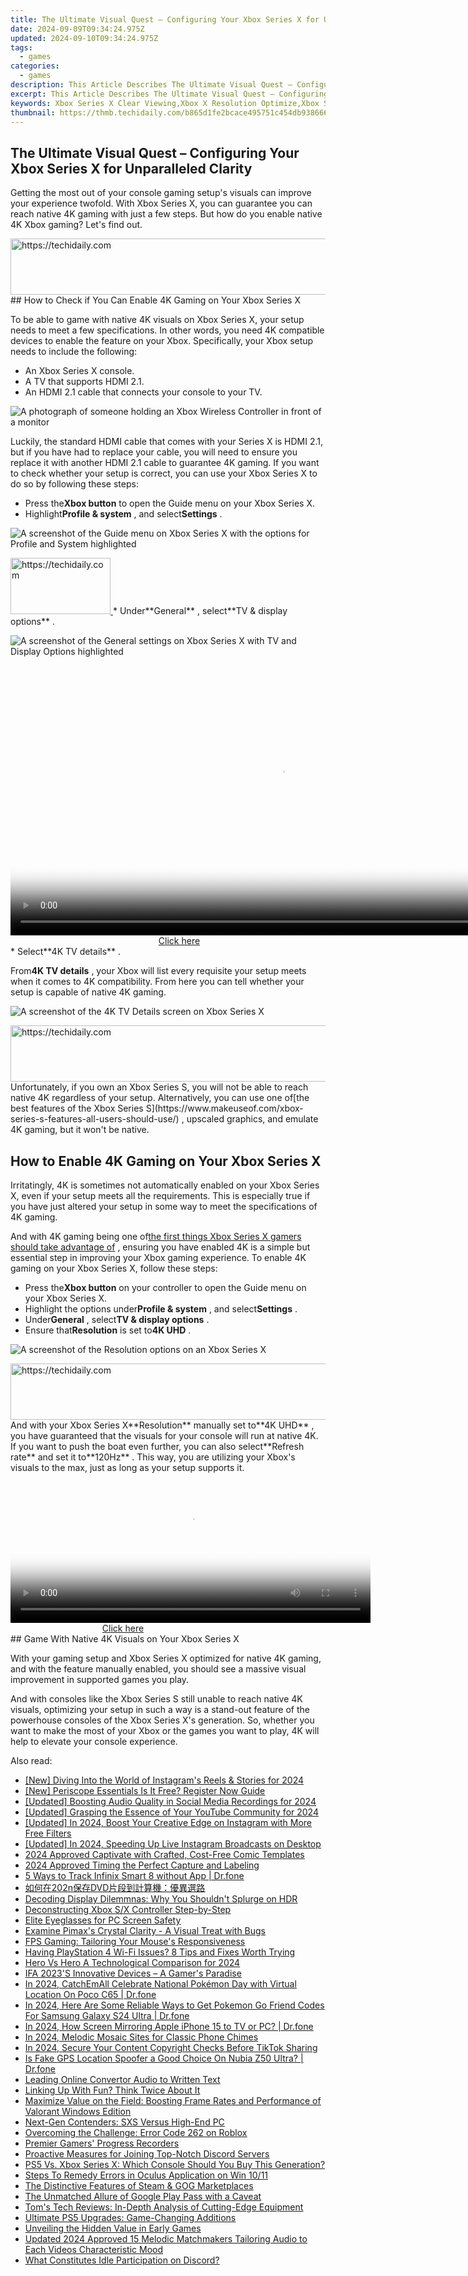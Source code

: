 ```yaml
---
title: The Ultimate Visual Quest – Configuring Your Xbox Series X for Unparalleled Clarity
date: 2024-09-09T09:34:24.975Z
updated: 2024-09-10T09:34:24.975Z
tags:
  - games
categories:
  - games
description: This Article Describes The Ultimate Visual Quest – Configuring Your Xbox Series X for Unparalleled Clarity
excerpt: This Article Describes The Ultimate Visual Quest – Configuring Your Xbox Series X for Unparalleled Clarity
keywords: Xbox Series X Clear Viewing,Xbox X Resolution Optimize,Xbox Series X Visual Settings,Ultimate Xbox Image Quality,High-Fidelity Xbox Play,Xbox Series X Clarity Boost,Xbox Graphics Perfection
thumbnail: https://thmb.techidaily.com/b865d1fe2bcace495751c454db93866647380420be6c31ae58cdceea73012a33.jpg
---
```


## The Ultimate Visual Quest – Configuring Your Xbox Series X for Unparalleled Clarity

 Getting the most out of your console gaming setup's visuals can improve your experience twofold. With Xbox Series X, you can guarantee you can reach native 4K gaming with just a few steps. But how do you enable native 4K Xbox gaming? Let's find out.

<!-- affiliate ads begin -->
<a href="https://unicoeye.pxf.io/c/5597632/2134247/18498" target="_top" id="2134247">
  <img src="//a.impactradius-go.com/display-ad/18498-2134247" border="0" alt="https://techidaily.com" width="728" height="90"/>
</a>
<img height="0" width="0" src="https://unicoeye.pxf.io/i/5597632/2134247/18498" style="position:absolute;visibility:hidden;" border="0" />
<!-- affiliate ads end -->
## How to Check if You Can Enable 4K Gaming on Your Xbox Series X

 To be able to game with native 4K visuals on Xbox Series X, your setup needs to meet a few specifications. In other words, you need 4K compatible devices to enable the feature on your Xbox. Specifically, your Xbox setup needs to include the following:

* An Xbox Series X console.
* A TV that supports HDMI 2.1.
* An HDMI 2.1 cable that connects your console to your TV.

![A photograph of someone holding an Xbox Wireless Controller in front of a monitor](https://static1.makeuseofimages.com/wordpress/wp-content/uploads/2023/05/feature-1.jpg)

 Luckily, the standard HDMI cable that comes with your Series X is HDMI 2.1, but if you have had to replace your cable, you will need to ensure you replace it with another HDMI 2.1 cable to guarantee 4K gaming. If you want to check whether your setup is correct, you can use your Xbox Series X to do so by following these steps:

* Press the**Xbox button** to open the Guide menu on your Xbox Series X.
* Highlight**Profile & system** , and select**Settings** .

![A screenshot of the Guide menu on Xbox Series X with the options for Profile and System highlighted](https://static1.makeuseofimages.com/wordpress/wp-content/uploads/2023/07/xbox-guide-menu.jpg)

<!-- affiliate ads begin -->
<a href="https://aligracehair.sjv.io/c/5597632/2115912/19272" target="_top" id="2115912">
  <img src="//a.impactradius-go.com/display-ad/19272-2115912" border="0" alt="https://techidaily.com" width="160" height="90"/>
</a>
<img height="0" width="0" src="https://aligracehair.sjv.io/i/5597632/2115912/19272" style="position:absolute;visibility:hidden;" border="0" />
<!-- affiliate ads end -->
* Under**General** , select**TV & display options** .

![A screenshot of the General settings on Xbox Series X with TV and Display Options highlighted](https://static1.makeuseofimages.com/wordpress/wp-content/uploads/2023/05/tv-and-display-options.jpg)

<!-- affiliate ads begin -->
<span id="1424531">
					<video width="864" height="NaN" style="cursor:pointer"
           poster="//a.impactradius-go.com/display-clicktoplayimage/1424531.png"
           onclick="if(!this.playClicked){this.play();this.setAttribute('controls',true);this.playClicked=true;}">
	   <source src="//a.impactradius-go.com/display-ad/16446-1424531">
	   <img src="//a.impactradius-go.com/display-clicktoplayimage/1424531.png" style="border: none; height: 100%; width: 100%; object-fit: contain">
	</video>
	<div style="width:540px;text-align:center"><a href="javascript:window.open(decodeURIComponent('https%3A%2F%2Flaganoo.pxf.io%2Fc%2F5597632%2F1424531%2F16446'), '_blank');void(0);">Click here</a></div>
</span>
<img height="0" width="0" src="https://imp.pxf.io/i/5597632/1424531/16446" style="position:absolute;visibility:hidden;" border="0" />
<!-- affiliate ads end -->
* Select**4K TV details** .

 From**4K TV details** , your Xbox will list every requisite your setup meets when it comes to 4K compatibility. From here you can tell whether your setup is capable of native 4K gaming.

![A screenshot of the 4K TV Details screen on Xbox Series X](https://static1.makeuseofimages.com/wordpress/wp-content/uploads/2023/11/screenshot-3179.jpg)

<!-- affiliate ads begin -->
<a href="https://ephamedtechinc.pxf.io/c/5597632/2136626/26400" target="_top" id="2136626">
  <img src="//a.impactradius-go.com/display-ad/26400-2136626" border="0" alt="https://techidaily.com" width="728" height="90"/>
</a>
<img height="0" width="0" src="https://ephamedtechinc.pxf.io/i/5597632/2136626/26400" style="position:absolute;visibility:hidden;" border="0" />
<!-- affiliate ads end -->
 Unfortunately, if you own an Xbox Series S, you will not be able to reach native 4K regardless of your setup. Alternatively, you can use one of[the best features of the Xbox Series S](https://www.makeuseof.com/xbox-series-s-features-all-users-should-use/) , upscaled graphics, and emulate 4K gaming, but it won't be native.

## How to Enable 4K Gaming on Your Xbox Series X

 Irritatingly, 4K is sometimes not automatically enabled on your Xbox Series X, even if your setup meets all the requirements. This is especially true if you have just altered your setup in some way to meet the specifications of 4K gaming.

 And with 4K gaming being one of[the first things Xbox Series X gamers should take advantage of](https://www.makeuseof.com/first-things-to-do-with-xbox-series-x/) , ensuring you have enabled 4K is a simple but essential step in improving your Xbox gaming experience. To enable 4K gaming on your Xbox Series X, follow these steps:

* Press the**Xbox button** on your controller to open the Guide menu on your Xbox Series X.
* Highlight the options under**Profile & system** , and select**Settings** .
* Under**General** , select**TV & display options** .
* Ensure that**Resolution** is set to**4K UHD** .

![A screenshot of the Resolution options on an Xbox Series X](https://static1.makeuseofimages.com/wordpress/wp-content/uploads/2023/11/screenshot-3175.jpg)

<!-- affiliate ads begin -->
<a href="https://ephamedtechinc.pxf.io/c/5597632/2130529/26400" target="_top" id="2130529">
  <img src="//a.impactradius-go.com/display-ad/26400-2130529" border="0" alt="https://techidaily.com" width="728" height="90"/>
</a>
<img height="0" width="0" src="https://ephamedtechinc.pxf.io/i/5597632/2130529/26400" style="position:absolute;visibility:hidden;" border="0" />
<!-- affiliate ads end -->
 And with your Xbox Series X**Resolution** manually set to**4K UHD** , you have guaranteed that the visuals for your console will run at native 4K. If you want to push the boat even further, you can also select**Refresh rate** and set it to**120Hz** . This way, you are utilizing your Xbox's visuals to the max, just as long as your setup supports it.

<!-- affiliate ads begin -->
<span id="1983575">
					<video width="576" height="240" style="cursor:pointer"
           poster="//a.impactradius-go.com/display-clicktoplayimage/1983575.png"
           onclick="if(!this.playClicked){this.play();this.setAttribute('controls',true);this.playClicked=true;}">
	   <source src="//a.impactradius-go.com/display-ad/22993-1983575">
	   <img src="//a.impactradius-go.com/display-clicktoplayimage/1983575.png" style="border: none; height: 100%; width: 100%; object-fit: contain">
	</video>
	<div style="width:360px;text-align:center"><a href="javascript:window.open(decodeURIComponent('https%3A%2F%2Fhomestyler.sjv.io%2Fc%2F5597632%2F1983575%2F22993'), '_blank');void(0);">Click here</a></div>
</span>
<img height="0" width="0" src="https://imp.pxf.io/i/5597632/1983575/22993" style="position:absolute;visibility:hidden;" border="0" />
<!-- affiliate ads end -->
## Game With Native 4K Visuals on Your Xbox Series X

 With your gaming setup and Xbox Series X optimized for native 4K gaming, and with the feature manually enabled, you should see a massive visual improvement in supported games you play.

 And with consoles like the Xbox Series S still unable to reach native 4K visuals, optimizing your setup in such a way is a stand-out feature of the powerhouse consoles of the Xbox Series X's generation. So, whether you want to make the most of your Xbox or the games you want to play, 4K will help to elevate your console experience.


<ins class="adsbygoogle"
     style="display:block"
     data-ad-format="autorelaxed"
     data-ad-client="ca-pub-7571918770474297"
     data-ad-slot="1223367746"></ins>



<ins class="adsbygoogle"
     style="display:block"
     data-ad-client="ca-pub-7571918770474297"
     data-ad-slot="8358498916"
     data-ad-format="auto"
     data-full-width-responsive="true"></ins>

<span class="atpl-alsoreadstyle">Also read:</span>
<div><ul>
<li><a href="https://instagram-video-recordings.techidaily.com/new-diving-into-the-world-of-instagrams-reels-and-stories-for-2024/"><u>[New] Diving Into the World of Instagram's Reels & Stories for 2024</u></a></li>
<li><a href="https://extra-support.techidaily.com/new-periscope-essentials-is-it-free-register-now-guide/"><u>[New] Periscope Essentials Is It Free? Register Now Guide</u></a></li>
<li><a href="https://facebook-video-share.techidaily.com/updated-boosting-audio-quality-in-social-media-recordings-for-2024/"><u>[Updated] Boosting Audio Quality in Social Media Recordings for 2024</u></a></li>
<li><a href="https://eaxpv-info.techidaily.com/updated-grasping-the-essence-of-your-youtube-community-for-2024/"><u>[Updated] Grasping the Essence of Your YouTube Community for 2024</u></a></li>
<li><a href="https://instagram-videos.techidaily.com/updated-in-2024-boost-your-creative-edge-on-instagram-with-more-free-filters/"><u>[Updated] In 2024, Boost Your Creative Edge on Instagram with More Free Filters</u></a></li>
<li><a href="https://instagram-videos.techidaily.com/updated-in-2024-speeding-up-live-instagram-broadcasts-on-desktop/"><u>[Updated] In 2024, Speeding Up Live Instagram Broadcasts on Desktop</u></a></li>
<li><a href="https://vp-tips.techidaily.com/2024-approved-captivate-with-crafted-cost-free-comic-templates/"><u>2024 Approved Captivate with Crafted, Cost-Free Comic Templates</u></a></li>
<li><a href="https://article-helps.techidaily.com/2024-approved-timing-the-perfect-capture-and-labeling/"><u>2024 Approved Timing the Perfect Capture and Labeling</u></a></li>
<li><a href="https://android-location-track.techidaily.com/5-ways-to-track-infinix-smart-8-without-app-drfone-by-drfone-virtual-android/"><u>5 Ways to Track Infinix Smart 8 without App | Dr.fone</u></a></li>
<li><a href="https://blog-min.techidaily.com/202ndvd/"><u>如何在202n保存DVD片段到計算機：優異選路</u></a></li>
<li><a href="https://games-able.techidaily.com/decoding-display-dilemmnas-why-you-shouldnt-splurge-on-hdr/"><u>Decoding Display Dilemmnas: Why You Shouldn't Splurge on HDR</u></a></li>
<li><a href="https://games-able.techidaily.com/deconstructing-xbox-sx-controller-step-by-step/"><u>Deconstructing Xbox S/X Controller Step-by-Step</u></a></li>
<li><a href="https://games-able.techidaily.com/elite-eyeglasses-for-pc-screen-safety/"><u>Elite Eyeglasses for PC Screen Safety</u></a></li>
<li><a href="https://games-able.techidaily.com/examine-pimaxs-crystal-clarity-a-visual-treat-with-bugs/"><u>Examine Pimax's Crystal Clarity - A Visual Treat with Bugs</u></a></li>
<li><a href="https://games-able.techidaily.com/fps-gaming-tailoring-your-mouses-responsiveness/"><u>FPS Gaming: Tailoring Your Mouse's Responsiveness</u></a></li>
<li><a href="https://games-able.techidaily.com/having-playstation-4-wi-fi-issues-8-tips-and-fixes-worth-trying/"><u>Having PlayStation 4 Wi-Fi Issues? 8 Tips and Fixes Worth Trying</u></a></li>
<li><a href="https://some-knowledge.techidaily.com/hero-vs-hero-a-technological-comparison-for-2024/"><u>Hero Vs Hero A Technological Comparison for 2024</u></a></li>
<li><a href="https://games-able.techidaily.com/ifa-2023s-innovative-devices-a-gamers-paradise/"><u>IFA 2023'S Innovative Devices – A Gamer's Paradise</u></a></li>
<li><a href="https://pokemon-go-android.techidaily.com/in-2024-catchemall-celebrate-national-pokemon-day-with-virtual-location-on-poco-c65-drfone-by-drfone-virtual-android/"><u>In 2024, CatchEmAll Celebrate National Pokémon Day with Virtual Location On Poco C65 | Dr.fone</u></a></li>
<li><a href="https://change-location.techidaily.com/in-2024-here-are-some-reliable-ways-to-get-pokemon-go-friend-codes-for-samsung-galaxy-s24-ultra-drfone-by-drfone-virtual-android/"><u>In 2024, Here Are Some Reliable Ways to Get Pokemon Go Friend Codes For Samsung Galaxy S24 Ultra | Dr.fone</u></a></li>
<li><a href="https://screen-mirror.techidaily.com/in-2024-how-screen-mirroring-apple-iphone-15-to-tv-or-pc-drfone-by-drfone-ios/"><u>In 2024, How Screen Mirroring Apple iPhone 15 to TV or PC? | Dr.fone</u></a></li>
<li><a href="https://article-posts.techidaily.com/in-2024-melodic-mosaic-sites-for-classic-phone-chimes/"><u>In 2024, Melodic Mosaic Sites for Classic Phone Chimes</u></a></li>
<li><a href="https://tiktok-clips.techidaily.com/in-2024-secure-your-content-copyright-checks-before-tiktok-sharing/"><u>In 2024, Secure Your Content Copyright Checks Before TikTok Sharing</u></a></li>
<li><a href="https://phone-solutions.techidaily.com/is-fake-gps-location-spoofer-a-good-choice-on-nubia-z50-ultra-drfone-by-drfone-virtual-android/"><u>Is Fake GPS Location Spoofer a Good Choice On Nubia Z50 Ultra? | Dr.fone</u></a></li>
<li><a href="https://youtube-docs.techidaily.com/ng-online-convertor-audio-to-written-text/"><u>Leading Online Convertor Audio to Written Text</u></a></li>
<li><a href="https://games-able.techidaily.com/linking-up-with-fun-think-twice-about-it/"><u>Linking Up With Fun? Think Twice About It</u></a></li>
<li><a href="https://games-able.techidaily.com/maximize-value-on-the-field-boosting-frame-rates-and-performance-of-valorant-windows-edition/"><u>Maximize Value on the Field: Boosting Frame Rates and Performance of Valorant Windows Edition</u></a></li>
<li><a href="https://games-able.techidaily.com/next-gen-contenders-sxs-versus-high-end-pc/"><u>Next-Gen Contenders: SXS Versus High-End PC</u></a></li>
<li><a href="https://games-able.techidaily.com/overcoming-the-challenge-error-code-262-on-roblox/"><u>Overcoming the Challenge: Error Code 262 on Roblox</u></a></li>
<li><a href="https://games-able.techidaily.com/premier-gamers-progress-recorders/"><u>Premier Gamers' Progress Recorders</u></a></li>
<li><a href="https://games-able.techidaily.com/proactive-measures-for-joining-top-notch-discord-servers/"><u>Proactive Measures for Joining Top-Notch Discord Servers</u></a></li>
<li><a href="https://games-able.techidaily.com/ps5-vs-xbox-series-x-which-console-should-you-buy-this-generation/"><u>PS5 Vs. Xbox Series X: Which Console Should You Buy This Generation?</u></a></li>
<li><a href="https://games-able.techidaily.com/steps-to-remedy-errors-in-oculus-application-on-win-1011/"><u>Steps To Remedy Errors in Oculus Application on Win 10/11</u></a></li>
<li><a href="https://games-able.techidaily.com/the-distinctive-features-of-steam-and-gog-marketplaces/"><u>The Distinctive Features of Steam & GOG Marketplaces</u></a></li>
<li><a href="https://games-able.techidaily.com/the-unmatched-allure-of-google-play-pass-with-a-caveat/"><u>The Unmatched Allure of Google Play Pass with a Caveat</u></a></li>
<li><a href="https://hardware-updates.techidaily.com/toms-tech-reviews-in-depth-analysis-of-cutting-edge-equipment/"><u>Tom's Tech Reviews: In-Depth Analysis of Cutting-Edge Equipment</u></a></li>
<li><a href="https://games-able.techidaily.com/ultimate-ps5-upgrades-game-changing-additions/"><u>Ultimate PS5 Upgrades: Game-Changing Additions</u></a></li>
<li><a href="https://games-able.techidaily.com/unveiling-the-hidden-value-in-early-games/"><u>Unveiling the Hidden Value in Early Games</u></a></li>
<li><a href="https://voice-adjusting.techidaily.com/updated-2024-approved-15-melodic-matchmakers-tailoring-audio-to-each-videos-characteristic-mood/"><u>Updated 2024 Approved 15 Melodic Matchmakers Tailoring Audio to Each Videos Characteristic Mood</u></a></li>
<li><a href="https://games-able.techidaily.com/what-constitutes-idle-participation-on-discord/"><u>What Constitutes Idle Participation on Discord?</u></a></li>
</ul></div>
